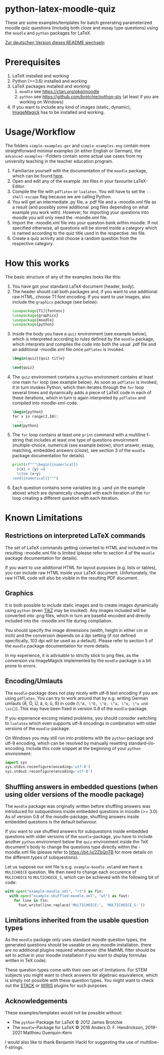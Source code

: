 # python-latex-moodle-quiz
These are some examples/templates for batch generating parameterized moodle quiz questions (includig both cloze and essay type questions) using the `moodle` and `python` packages for LaTeX.

[Zur deutschen Version dieses README wechseln](https://github.com/avohns/python-latex-moodle-quiz/blob/master/README-GER.md)

Prerequisites
=============

1. LaTeX installed and working
1. Python (>=3.6) installed and working
1. LaTeX packages installed and working:
   1. `moodle` see https://ctan.org/pkg/moodle
   1. `python` see https://github.com/brotchie/python-sty (at least if you are working on Windows)
1. If you want to include any kind of images (static, dynamic), [ImageMagick](https://imagemagick.org/index.php) has to be installed and working.
   
Usage/Workflow
==============

The folders `simple-examples-ger` and `simple-examples-eng` contain more straightforward minimal examples (in either English or German), the `àdvanced-examples-`-Folders contain some actual use cases from my university teaching in the teacher education program.

1. Familiarize yourself with the documentation of the `moodle` package, which can be found [here](http://mirrors.ctan.org/macros/latex/contrib/moodle/moodle.pdf).
1. Open and edit any of the example .tex files in your favourite LaTeX-Editor.
1. Compile the file with `pdflatex` or `lualatex`. You will have to set the `--shell-escape` flag because we are calling Python.
1. You will get an intermediate .py file, a .pdf file and a -moodle.xml file as a result (and possibly some additional .png files depending on what example you work with). However, for importing your questions into moodle you will only need the -moodle.xml file.
1. Import the -moodle.xml file into your question bank within moodle. If not specified otherwise, all questions will be stored inside a category which is named according to the quiz title used in the respective .tex file.
1. Create a quiz activity and choose a random question from the respective category.

How this works
==============

The basic structure of any of the examples looks like this:

1. You have got your standard LaTeX document (header, body).
1. The header should call both packages and, if you want to use additional raw HTML, choose T1 font encoding. If you want to use images, also include the `graphicx` package (see below):
    ```latex 
    \usepackage[T1]{fontenc}
	\usepackage{graphicx}
    \usepackage{moodle}
    \usepackage{python}
    ```
1. Inside the body you have a `quiz` environment (see example below), which is interpreted according to rules defined by the `moodle` package, which interprets and compiles the code into both the usual .pdf file and an additional -moodle.xml file once `pdflatex` is invoked.
    ```latex
    \begin{quiz}{quiz title}
      ...
    \end{quiz}
    ```
1. The `quiz` environment contains a `python` environment contains at least one main `for` loop (see example below). As soon as `pdflatex` is invoked, it in turn invokes Python, which then iterates through the `for` loop several times and dynamically adds a piece of LaTeX code in each of these iterations, which in turn is again interpreted by `pdflatex` and compiled into moodle-xml-code.
    ```latex
    \begin{python}
    for x in range(2,10):
      ...
    \end{python}
    ```
1. The `for` loop contains at least one `print` command with a multiline f-string that includes at least one type of questions envoirnment (multiple-choice, numerical (see example below), short answer, essay, matching, embedded answers (cloze), see section 3 of the `moodle` package documentation for details). 
    ```python
    print(rf"""\begin{{numerical}}
      ${x} + {y} =$
      \item {x+y} 
    \end{{numerical}}""")
    ```
1. Each question contains some variables (e.g. `x`and `y`in the example above) which are dynamically changed with each iteration of the `for` loop creating a different question with each iteration.

Known Limitations
=================

Restrictions on interpreted LaTeX commands
------------------------------------------

The set of LaTeX commands getting converted to HTML and included in the resulting -moodle.xml file is limited (please refer to section 4 of the `moodle` package documentation for details). 

If you want to use additional HTML for layout purposes (e.g. lists or tables), you can include raw HTML inside your LaTeX document. Unfortunately, the raw HTML code will also be visible in the resulting PDF document.

Graphics
--------

It is both possible to include static images and to create images dynamically using `python` (even [TikZ](https://pgf-tikz.github.io/) may be invoked). Any images included will be converted into .png files, which in turn are base64 encoded and directly included into the -moodle.xml file during compilation. 

You should specify the image dimensions (width, height in either cm or inch) and the conversion depends on a dpi setting (if not defined specifically, 103 dpi will be used as a default). Please refer to section 5 of the `moodle` package documentation for more details. 

In my experience, it is advisable to strictly stick to png files, as the conversion via ImageMagick implemented by the `moodle` package is a bit prone to errors.

Encoding/Umlauts
----------------

The `moodle`-package does not play nicely with utf-8 text encoding if you are using `pdflatex`. You can try to work around that by e.g. writing  German umlauts (Ä, Ö, Ü, ä, ö, ü, ß) in code (`\"A, \"O, \"U, \"a, \"o, \"u und \ss{}`). This may have been fixed in version 0.8 of the `moodle`-package.

If you experience encoing related problems, you should consider switching to `lualatex` which even supports utf-8 encodings in combination with older versions of the `moodle`-package. 

On Windows you may still run into problems with the `python`-package and utf-8 encoding, which can be resolved by manually resetting standard-i/o-encoding. Include this code snippet at the beginning of your `python` environment:
````python
import sys
sys.stdin.reconfigure(encoding='utf-8')
sys.stdout.reconfigure(encoding='utf-8')
````

Shuffling answers in embedded questions (when using older versions of the moodle package)
-----------------------------------------------------------------------------------------

The `moodle` package was originally written before shuffling answers was introduced for subquestions inside embedded questions in moodle (>= 3.0). As of version 0.8 of the moodle-package, shuffling answers inside embedded questions is the default behaviour.

If you want to use shuffled answers for subquestions inside embedded questions with older versions of the `moodle`-package, you have to include another `python` environment below the `quiz` environment inside the TeX document's body to change the questions type directly within the -moodle.xml file (please refer to https://bit.ly/2ZbQnTB for more details on the different types of subquestions). 

Let us suppose our xml file is e.g. `example-moodle.xml`and we have a `MULICHOICE` question. We then need to change each occurence of `MULICHOICE` to `MULTICHOICE_S`, which can be achieved with the following bit of code:

```python
with open("example-moodle.xml", "rt") as fin:
  with open("example-shuffled-moodle.xml", "wt") as fout:
    for line in fin:
      fout.write(line.replace('MULTICHOICE:', 'MULTICHOICE_S:'))
```

Limitations inherited from the usable question types
----------------------------------------------------

As the `moodle` package only uses standard moodle question types, the generated questions should be useable on any moodle installation, there are no additional plugins required whatsoever (the MathML filter should be set to active in your moodle installation if you want to display formulas written in TeX code).

These question types come with their own set of limitations. For STEM subjects you might want to check answers for algebraic equivalence, which is simply not possible with these question types. You might want to check out the [STACK](https://moodle.org/plugins/qtype_stack) or [WIRIS](https://moodle.org/plugins/view.php?id=26) plugins for such purposes.

Acknowledgements
----------------

These examples/templates would not be possible without:
- The `python`-Package for LaTeX © 2012 James Brotchie
- The `moodle`-Package for LaTeX © 2016 Anders O. F. Hendrickson, 2019–2021 Matthieu Guerquin-Kern

I would also like to thank Benjamin Hackl for suggesting the use of multiline-f-strings.
